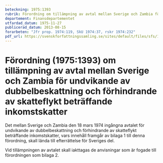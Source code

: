 ```yaml
---
beteckning: 1975:1393
rubrik: Förordning om tillämpning av avtal mellan Sverige och Zambia för undvikande av dubbelbeskattning och förhindrande av skatteflykt beträffande inkomstskatter
departement: Finansdepartementet
utfardad_datum: 1975-11-27
publicerad_datum: 2013-08-15
forarbeten: "Jfr prop. 1974:119, SkU 1974:37, rskr 1974:232"
pdf_url: https://svenskforfattningssamling.se/sites/default/files/sfs/1975-11/SFS1975-1393.pdf
---
```


# Förordning (1975:1393) om tillämpning av avtal mellan Sverige och Zambia för undvikande av dubbelbeskattning och förhindrande av skatteflykt beträffande inkomstskatter

Det mellan Sverige och Zambia den 18 mars 1974 ingångna avtalet för undvikande av dubbelbeskattning och förhindrande av skatteflykt beträffande inkomstskatter, vars innehåll framgår av bilaga 1 till denna förordning, skall lända till efterrättelse för Sveriges del.

Vid tillämpningen av avtalet skall iakttagas de anvisningar som är fogade till förordningen som bilaga 2.